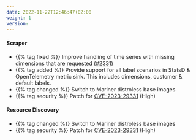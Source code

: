 ```yaml
---
date: 2022-11-22T12:46:47+02:00
weight: 1
version:
---
```


#### Scraper

- {{% tag fixed %}} Improve handling of time series with missing dimensions that are requested ([#2331](https://github.com/tomkerkhove/promitor/issues/2331))
- {{% tag added %}} Provide support for all label scenarios in StatsD & OpenTelemetry metric sink. This includes
dimensions, customer & default labels.
- {{% tag changed %}} Switch to Mariner distroless base images
- {{% tag security %}} Patch for [CVE-2023-29331](https://github.com/advisories/GHSA-555c-2p6r-68mm) (High)

#### Resource Discovery

- {{% tag changed %}} Switch to Mariner distroless base images
- {{% tag security %}} Patch for [CVE-2023-29331](https://github.com/advisories/GHSA-555c-2p6r-68mm) (High)
